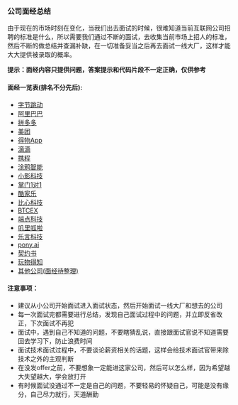 ### 公司面经总结

由于现在的市场时刻在变化，当我们出去面试的时候，很难知道当前互联网公司招聘的标准是什么，所以需要我们通过不断的面试，去收集当前市场上招人的标准，然后不断的做总结并查漏补缺，在一切准备妥当之后再去面试一线大厂，这样才能大大提供被录取的概率。

**提示：面经内容只提供问题，答案提示和代码片段不一定正确，仅供参考**

#### 面经一览表(排名不分先后):
- [字节跳动](./byteDance.md)
- [阿里巴巴](./alibaba.md)
- [拼多多](./pdd.md)
- [美团](./meituan.md)
- [得物App](./dewu.md)
- [滴滴](./didi.md)
- [携程](./trip.md)
- [涂鸦智能](./tuya.md)
- [小影科技](./xiaoying.md)
- [掌门1对1](./zhangmen1x1.md)
- [酷家乐](./kujiale.md)
- [比心科技](./bixin.md)
- [BTCEX](.btcex.md)
- [端点科技](./duandian.md)
- [叽里呱啦](./jiliguale.md)
- [乐言科技](./leyan.md)
- [pony.ai](./pony.md)
- [契约书](./qiyuesuo.md)
- [玩物得知](./wanwudezhi.md)
- [其他公司(面经待整理)](./todo.md)

#### 注意事项：
- 建议从小公司开始面试进入面试状态，然后开始面试一线大厂和想去的公司
- 每一次面试完都需要进行总结，发现自己面试过程中的问题，并立即反省改正，下次面试不再犯
- 面试中，遇到自己不知道的问题，不要瞎猜乱说，直接跟面试官说不知道需要回去学习下，防止浪费时间
- 面试技术面试过程中，不要谈论薪资相关的话题，这样会给技术面试官带来除技术之外的主观判断
- 在没发offer之前，不要想象一定能进这家公司，然后可以怎么样，因为希望越大失望越大，学会放打开
- 有时候面试没通过不一定是自己的问题，不要轻易的怀疑自己，可能是没有缘分，自己尽力就行，天道酬勤
